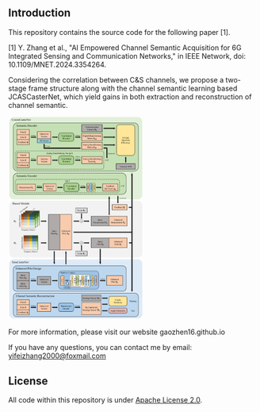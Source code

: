 ## Introduction

This repository contains the source code for the following paper [1].

[1] Y. Zhang et al., "AI Empowered Channel Semantic Acquisition for 6G Integrated Sensing and Communication Networks," in IEEE Network, doi: 10.1109/MNET.2024.3354264.

Considering the correlation between C&S channels, we propose a two-stage frame structure along with the channel semantic learning based JCASCasterNet, which yield gains in both extraction and reconstruction of channel semantic.

<img src="./assets/block_diagram.png" style="zoom:40%;" />

For more information, please visit our website gaozhen16.github.io

If you have any questions, you can contact me by email: yifeizhang2000@foxmail.com

## License

All code within this repository is under [Apache License 2.0](https://www.apache.org/licenses/LICENSE-2.0).
